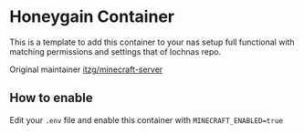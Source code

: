 # Honeygain Container

This is a template to add this container to your nas setup full functional with matching permissions and settings that of lochnas repo.

Original maintainer [itzg/minecraft-server](https://hub.docker.com/r/itzg/minecraft-server)

## How to enable

Edit your `.env` file and enable this container with `MINECRAFT_ENABLED=true`

